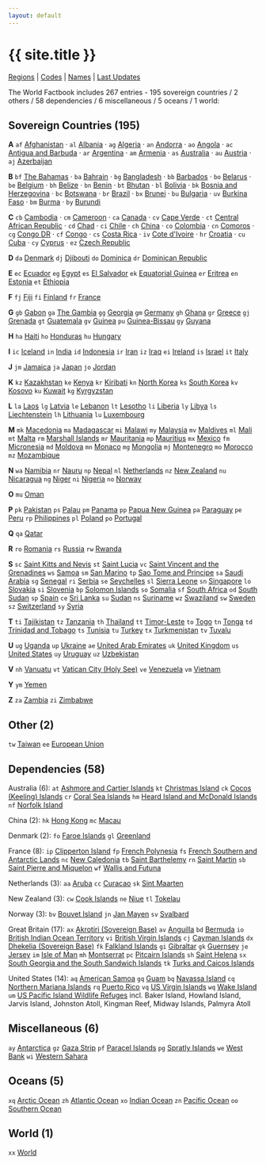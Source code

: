 ```yaml
---
layout: default
---
```


# {{ site.title }}

[Regions](regions) |
[Codes](codes) |
[Names](names) |
[Last Updates](updates)



The World Factbook includes 267 entries -
195 sovereign countries /
2 others /
58 dependencies /
6 miscellaneous /
5 oceans /
1 world:


## Sovereign Countries (195)

**A**
`af` [Afghanistan](af) · 
`al` [Albania](al) · 
`ag` [Algeria](ag) ·
`an` [Andorra](an) ·
`ao` [Angola](ao) ·
`ac` [Antigua and Barbuda](ac) ·
`ar` [Argentina](ar) ·
`am` [Armenia](am) ·
`as` [Australia](as) ·
`au` [Austria](au) ·
`aj` [Azerbaijan](aj)

**B**
`bf` [The Bahamas](bf) ·
`ba` [Bahrain](ba) ·
`bg` [Bangladesh](bg) ·
`bb` [Barbados](bb) ·
`bo` [Belarus](bo) ·
`be` [Belgium](be) ·
`bh` [Belize](bh) ·
`bn` [Benin](bn) ·
`bt` [Bhutan](bt) ·
`bl` [Bolivia](bl) ·
`bk` [Bosnia and Herzegovina](bk) ·
`bc` [Botswana](bc) ·
`br` [Brazil](br) ·
`bx` [Brunei](bx) ·
`bu` [Bulgaria](bu) ·
`uv` [Burkina Faso](uv) ·
`bm` [Burma](bm) ·
`by` [Burundi](by)

**C**
`cb` [Cambodia](cb) ·
`cm` [Cameroon](cm) ·
`ca` [Canada](ca) ·
`cv` [Cape Verde](cv) ·
`ct` [Central African Republic](ct) ·
`cd` [Chad](cd) ·
`ci` [Chile](ci) ·
`ch` [China](ch) ·
`co` [Colombia](co) ·
`cn` [Comoros](cn) ·
`cg` [Congo DR](cg) ·
`cf` [Congo](cf) ·
`cs` [Costa Rica](cs) ·
`iv` [Cote d'Ivoire](iv) ·
`hr` [Croatia](hr) ·
`cu` [Cuba](cu) ·
`cy` [Cyprus](cy) ·
`ez` [Czech Republic](ez)

**D**
`da` [Denmark](da)
`dj` [Djibouti](dj)
`do` [Dominica](do)
`dr` [Dominican Republic](dr)

**E**
`ec` [Ecuador](ec)
`eg` [Egypt](eg)
`es` [El Salvador](es)
`ek` [Equatorial Guinea](ek)
`er` [Eritrea](er)
`en` [Estonia](en)
`et` [Ethiopia](et)

**F**
`fj` [Fiji](fj)
`fi` [Finland](fi)
`fr` [France](fr)

**G**
`gb` [Gabon](gb)
`ga` [The Gambia](ga)
`gg` [Georgia](gg)
`gm` [Germany](gm)
`gh` [Ghana](gh)
`gr` [Greece](gr)
`gj` [Grenada](gj)
`gt` [Guatemala](gt)
`gv` [Guinea](gv)
`pu` [Guinea-Bissau](pu)
`gy` [Guyana](gy)

**H**
`ha` [Haiti](ha)
`ho` [Honduras](ho)
`hu` [Hungary](hu)

**I**
`ic` [Iceland](ic)
`in` [India](in)
`id` [Indonesia](id)
`ir` [Iran](ir)
`iz` [Iraq](iz)
`ei` [Ireland](ei)
`is` [Israel](is)
`it` [Italy](it)

**J**
`jm` [Jamaica](jm)
`ja` [Japan](ja)
`jo` [Jordan](jo)

**K**
`kz` [Kazakhstan](kz)
`ke` [Kenya](ke)
`kr` [Kiribati](kr)
`kn` [North Korea](kn)
`ks` [South Korea](ks)
`kv` [Kosovo](kv)
`ku` [Kuwait](ku)
`kg` [Kyrgyzstan](kg)

**L**
`la` [Laos](la)
`lg` [Latvia](lg)
`le` [Lebanon](le)
`lt` [Lesotho](lt)
`li` [Liberia](li)
`ly` [Libya](ly)
`ls` [Liechtenstein](ls)
`lh` [Lithuania](lh)
`lu` [Luxembourg](lu)

**M**
`mk` [Macedonia](mk)
`ma` [Madagascar](ma)
`mi` [Malawi](mi)
`my` [Malaysia](my)
`mv` [Maldives](mv)
`ml` [Mali](ml)
`mt` [Malta](mt)
`rm` [Marshall Islands](rm)
`mr` [Mauritania](mr)
`mp` [Mauritius](mp)
`mx` [Mexico](mx)
`fm` [Micronesia](fm)
`md` [Moldova](md)
`mn` [Monaco](mn)
`mg` [Mongolia](mg)
`mj` [Montenegro](mj)
`mo` [Morocco](mo)
`mz` [Mozambique](mz)

**N**
`wa` [Namibia](wa)
`nr` [Nauru](nr)
`np` [Nepal](np)
`nl` [Netherlands](nl)
`nz` [New Zealand](nz)
`nu` [Nicaragua](nu)
`ng` [Niger](ng)
`ni` [Nigeria](ni)
`no` [Norway](no)

**O**
`mu` [Oman](mu)

**P**
`pk` [Pakistan](pk)
`ps` [Palau](ps)
`pm` [Panama](pm)
`pp` [Papua New Guinea](pp)
`pa` [Paraguay](pa)
`pe` [Peru](pe)
`rp` [Philippines](rp)
`pl` [Poland](pl)
`po` [Portugal](po)

**Q**
`qa` [Qatar](qa)

**R**
`ro` [Romania](ro)
`rs` [Russia](rs)
`rw` [Rwanda](rw)

**S**
`sc` [Saint Kitts and Nevis](sc)
`st` [Saint Lucia](st)
`vc` [Saint Vincent and the Grenadines](vc)
`ws` [Samoa](ws)
`sm` [San Marino](sm)
`tp` [Sao Tome and Principe](tp)
`sa` [Saudi Arabia](sa)
`sg` [Senegal](sg)
`ri` [Serbia](ri)
`se` [Seychelles](se)
`sl` [Sierra Leone](sl)
`sn` [Singapore](sn)
`lo` [Slovakia](lo)
`si` [Slovenia](si)
`bp` [Solomon Islands](bp)
`so` [Somalia](so)
`sf` [South Africa](sf)
`od` [South Sudan](od)
`sp` [Spain](sp)
`ce` [Sri Lanka](ce)
`su` [Sudan](su)
`ns` [Suriname](ns)
`wz` [Swaziland](wz)
`sw` [Sweden](sw)
`sz` [Switzerland](sz)
`sy` [Syria](sy)

**T**
`ti` [Tajikistan](ti)
`tz` [Tanzania](tz)
`th` [Thailand](th)
`tt` [Timor-Leste](tt)
`to` [Togo](to)
`tn` [Tonga](tn)
`td` [Trinidad and Tobago](td)
`ts` [Tunisia](ts)
`tu` [Turkey](tu)
`tx` [Turkmenistan](tx)
`tv` [Tuvalu](tv)

**U**
`ug` [Uganda](ug)
`up` [Ukraine](up)
`ae` [United Arab Emirates](ae)
`uk` [United Kingdom](uk)
`us` [United States](us)
`uy` [Uruguay](uy)
`uz` [Uzbekistan](uz)

**V**
`nh` [Vanuatu](nh)
`vt` [Vatican City (Holy See)](vt)
`ve` [Venezuela](ve)
`vm` [Vietnam](vm)

**Y**
`ym` [Yemen](ym)

**Z**
`za` [Zambia](za)
`zi` [Zimbabwe](zi)


## Other (2)

`tw` [Taiwan](tw)
`ee` [European Union](ee)

## Dependencies (58)

Australia (6):
`at` [Ashmore and Cartier Islands](at)
`kt` [Christmas Island](kt)
`ck` [Cocos (Keeling) Islands](ck)
`cr` [Coral Sea Islands](cr)
`hm` [Heard Island and McDonald Islands](hm)
`nf` [Norfolk Island](nf)

China (2):
`hk` [Hong Kong](hk)
`mc` [Macau](mc)

Denmark (2):
`fo` [Faroe Islands](fo)
`gl` [Greenland](gl)

France (8):
`ip` [Clipperton Island](ip)
`fp` [French Polynesia](fp)
`fs` [French Southern and Antarctic Lands](fs)
`nc` [New Caledonia](nc)
`tb` [Saint Barthelemy](tb)
`rn` [Saint Martin](rn)
`sb` [Saint Pierre and Miquelon](sb)
`wf` [Wallis and Futuna](wf)

Netherlands (3):
`aa` [Aruba](aa)
`cc` [Curacao](cc)
`sk` [Sint Maarten](sk)

New Zealand (3):
`cw` [Cook Islands](cw)
`ne` [Niue](ne)
`tl` [Tokelau](tl)

Norway (3):
`bv` [Bouvet Island](bv)
`jn` [Jan Mayen](jn)
`sv` [Svalbard](sv)

Great Britain (17):
`ax` [Akrotiri (Sovereign Base)](ax)
`av` [Anguilla](av)
`bd` [Bermuda](bd)
`io` [British Indian Ocean Territory](io)
`vi` [British Virgin Islands](vi)
`cj` [Cayman Islands](cj)
`dx` [Dhekelia (Sovereign Base)](dx)
`fk` [Falkland Islands](fk)
`gi` [Gibraltar](gi)
`gk` [Guernsey](gk)
`je` [Jersey](je)
`im` [Isle of Man](im)
`mh` [Montserrat](mh)
`pc` [Pitcairn Islands](pc)
`sh` [Saint Helena](sh)
`sx` [South Georgia and the South Sandwich Islands](sx)
`tk` [Turks and Caicos Islands](tk)

United States (14):
`aq` [American Samoa](aq)
`gq` [Guam](gq)
`bq` [Navassa Island](bq)
`cq` [Northern Mariana Islands](cq)
`rq` [Puerto Rico](rq)
`vq` [US Virgin Islands](vq)
`wq` [Wake Island](wq)
`um` [US Pacific Island Wildlife Refuges](um) incl. Baker Island, Howland Island, Jarvis Island, Johnston Atoll, Kingman Reef, Midway Islands, Palmyra Atoll


## Miscellaneous (6)

`ay` [Antarctica](ay)
`gz` [Gaza Strip](gz)
`pf` [Paracel Islands](pf)
`pg` [Spratly Islands](pg)
`we` [West Bank](we)
`wi` [Western Sahara](wi)

## Oceans (5)

`xq` [Arctic Ocean](xq)
`zh` [Atlantic Ocean](zh)
`xo` [Indian Ocean](xo)
`zn` [Pacific Ocean](zn)
`oo` [Southern Ocean](oo)

## World (1)

`xx` [World](xx)

